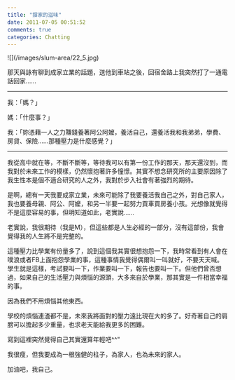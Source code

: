 ```yaml
---
title: "撐家的滋味"
date: 2011-07-05 00:51:52
comments: true
categories: Chatting
---
```

<p>![](/images/slum-area/22_5.jpg)</p><p>那天與詠有聊到成家立業的話題，送他到車站之後，回宿舍路上我突然打了一通電話回家&hellip;&hellip;</p><hr /><p>我：「媽？」</p><p>媽：「什麼事？」</p><p>我：「妳憑藉一人之力賺錢養著阿公阿嬤，養活自己，還養活我和我弟弟，學費、房貸、保險&hellip;&hellip;那種壓力是什麼感覺？」</p><hr /><p>我從高中就在等，不斷不斷等，等待我可以有第一份工作的那天，那天還沒到，而我對於未來工作的模樣，仍然懷抱著許多憧憬。其實不想念研究所的主要原因除了我生性本是個不適合研究的人之外，我對於步入社會有著強烈的期待。</p><p>是啊，總有一天我要成家立業，未來可能除了我要養活我自己之外，對自己家人，我也要養母親、阿公、阿嬤，和另一半要一起努力買車買房養小孩。光想像就覺得不是這麼容易的事，但明知道如此，老實說&hellip;&hellip;</p><p>老實說，我很期待（我是M），但這些都是人生必經的一部分，沒有這部份，我會覺得我的人生將不是完整的。</p><p>這種壓力比學業有份量多了，說到這個我其實很想抱怨一下，我時常看到有人會在噗浪或者FB上面抱怨學業的事，這種事情我覺得偶爾叫一叫就好，不要天天喊。學生就是這樣，考試要叫一下，作業要叫一下，報告也要叫一下。但他們曾否想過，如果自己的生活壓力與煩惱的源頭，大多來自於學業，那其實是一件相當幸福的事。</p><p>因為我們不用煩惱其他東西。</p><p>學校的煩惱連渣都不是，未來我將面對的壓力遠比現在大的多了。好奇著自己的肩膀可以擔起多少重量，也求老天能給我更多的困難。</p><p>寫到這裡突然覺得自己其實還算年輕吧^^"</p><p>我很瘦，但我要成為一根強健的柱子，為家人，也為未來的家人。</p><p>加油吧，我自己。</p>
